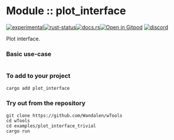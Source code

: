 <!-- {{# generate.module_header{} #}} -->

# Module :: plot_interface
<!--{ generate.module_header.start() }-->
 [![experimental](https://raster.shields.io/static/v1?label=&message=experimental&color=orange)](https://github.com/emersion/stability-badges#experimental)[![rust-status](https://github.com/Wandalen/wTools/actions/workflows/module_plot_interface_push.yml/badge.svg)](https://github.com/Wandalen/wTools/actions/workflows/module_plot_interface_push.yml)[![docs.rs](https://img.shields.io/docsrs/plot_interface?color=e3e8f0&logo=docs.rs)](https://docs.rs/plot_interface)[![Open in Gitpod](https://raster.shields.io/static/v1?label=try&message=online&color=eee&logo=gitpod&logoColor=eee)](https://gitpod.io/#RUN_PATH=.,SAMPLE_FILE=sample%2Frust%2Fplot_interface_trivial%2Fsrc%2Fmain.rs,RUN_POSTFIX=--example%20plot_interface_trivial/https://github.com/Wandalen/wTools)
[![discord](https://img.shields.io/discord/872391416519737405?color=eee&logo=discord&logoColor=eee&label=ask)](https://discord.gg/m3YfbXpUUY)
<!--{ generate.module_header.end }-->

Plot interface.

### Basic use-case

<!-- {{# generate.module{} #}} -->

```rust
```

### To add to your project

```bash
cargo add plot_interface
```

### Try out from the repository

``` shell test
git clone https://github.com/Wandalen/wTools
cd wTools
cd examples/plot_interface_trivial
cargo run
```
